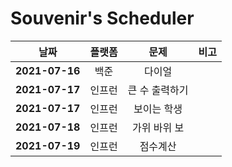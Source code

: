 # Souvenir's Scheduler

|      날짜      | 플랫폼 |      문제      | 비고 |
| :------------: | :----: | :------------: | :--: |
| **2021-07-16** |  백준  |     다이얼     |      |
| **2021-07-17** | 인프런 | 큰 수 출력하기 |      |
| **2021-07-17** | 인프런 |  보이는 학생   |      |
| **2021-07-18** | 인프런 |  가위 바위 보  |      |
| **2021-07-19** | 인프런 |    점수계산    |      |
